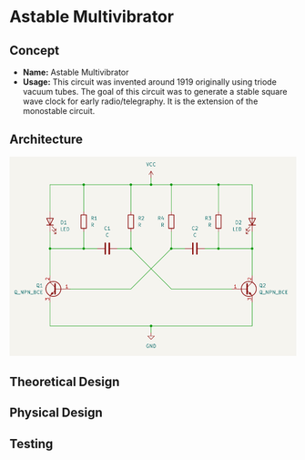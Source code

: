 # Astable Multivibrator

## Concept

- **Name:** Astable Multivibrator  
- **Usage:** This circuit was invented around 1919 originally using triode vacuum tubes. The goal of this circuit was to generate a stable square wave clock for early radio/telegraphy. It is the extension of the monostable circuit.

## Architecture

![architecture](./img/architecture.png)

## Theoretical Design

## Physical Design

## Testing
